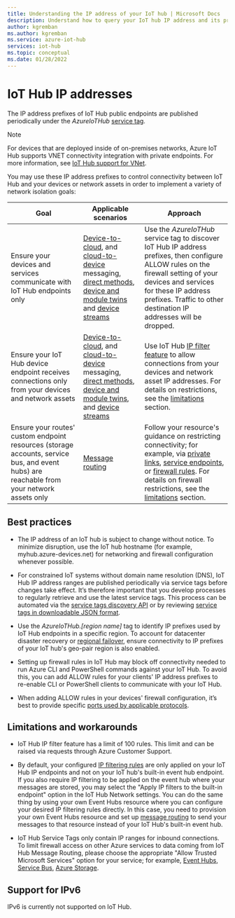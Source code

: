 ```yaml
---
title: Understanding the IP address of your IoT hub | Microsoft Docs
description: Understand how to query your IoT hub IP address and its properties. The IP address of your IoT hub can change during certain scenarios such as disaster recovery or regional failover.
author: kgremban
ms.author: kgremban
ms.service: azure-iot-hub
services: iot-hub
ms.topic: conceptual
ms.date: 01/28/2022
---
```



# IoT Hub IP addresses

The IP address prefixes of IoT Hub public endpoints are published periodically under the _AzureIoTHub_ [service tag](../virtual-network/service-tags-overview.md).

> [!NOTE]
> For devices that are deployed inside of on-premises networks, Azure IoT Hub supports VNET connectivity integration with private endpoints. For more information, see [IoT Hub support for VNet](./virtual-network-support.md).

You may use these IP address prefixes to control connectivity between IoT Hub and your devices or network assets in order to implement a variety of network isolation goals:

| Goal | Applicable scenarios | Approach |
|------|-----------|----------|
| Ensure your devices and services communicate with IoT Hub endpoints only | [Device-to-cloud](./iot-hub-devguide-messaging.md), and [cloud-to-device](./iot-hub-devguide-messages-c2d.md) messaging, [direct methods](./iot-hub-devguide-direct-methods.md), [device and module twins](./iot-hub-devguide-device-twins.md) and [device streams](./iot-hub-device-streams-overview.md) | Use the _AzureIoTHub_ service tag to discover IoT Hub IP address prefixes, then configure ALLOW rules on the firewall setting of your devices and services for these IP address prefixes. Traffic to other destination IP addresses will be dropped. |
| Ensure your IoT Hub device endpoint receives connections only from your devices and network assets | [Device-to-cloud](./iot-hub-devguide-messaging.md), and [cloud-to-device](./iot-hub-devguide-messages-c2d.md) messaging, [direct methods](./iot-hub-devguide-direct-methods.md), [device and module twins](./iot-hub-devguide-device-twins.md), and [device streams](./iot-hub-device-streams-overview.md) | Use IoT Hub [IP filter feature](iot-hub-ip-filtering.md) to allow connections from your devices and network asset IP addresses. For details on restrictions, see the [limitations](#limitations-and-workarounds) section. |
| Ensure your routes' custom endpoint resources (storage accounts, service bus, and event hubs) are reachable from your network assets only | [Message routing](./iot-hub-devguide-messages-d2c.md) | Follow your resource's guidance on restricting connectivity; for example, via [private links](../private-link/private-endpoint-overview.md), [service endpoints](../virtual-network/virtual-network-service-endpoints-overview.md), or [firewall rules](../event-hubs/event-hubs-ip-filtering.md#trusted-microsoft-services). For details on firewall restrictions, see the [limitations](#limitations-and-workarounds) section. |

## Best practices

* The IP address of an IoT hub is subject to change without notice. To minimize disruption, use the IoT hub hostname (for example, myhub.azure-devices.net) for networking and firewall configuration whenever possible.

* For constrained IoT systems without domain name resolution (DNS), IoT Hub IP address ranges are published periodically via service tags before changes take effect. It’s therefore important that you develop processes to regularly retrieve and use the latest service tags. This process can be automated via the [service tags discovery API](../virtual-network/service-tags-overview.md#service-tags-on-premises) or by reviewing [service tags in downloadable JSON format](../virtual-network/service-tags-overview.md#discover-service-tags-by-using-downloadable-json-files).

* Use the _AzureIoTHub.[region name]_ tag to identify IP prefixes used by IoT Hub endpoints in a specific region. To account for datacenter disaster recovery or [regional failover](iot-hub-ha-dr.md), ensure connectivity to IP prefixes of your IoT hub's geo-pair region is also enabled.

* Setting up firewall rules in IoT Hub may block off connectivity needed to run Azure CLI and PowerShell commands against your IoT Hub. To avoid this, you can add ALLOW rules for your clients' IP address prefixes to re-enable CLI or PowerShell clients to communicate with your IoT Hub.

* When adding ALLOW rules in your devices' firewall configuration, it’s best to provide specific [ports used by applicable protocols](./iot-hub-devguide-protocols.md#port-numbers).

## Limitations and workarounds

* IoT Hub IP filter feature has a limit of 100 rules. This limit and can be raised via requests through Azure Customer Support.

* By default, your configured [IP filtering rules](iot-hub-ip-filtering.md) are only applied on your IoT Hub IP endpoints and not on your IoT hub's built-in event hub endpoint. If you also require IP filtering to be applied on the event hub where your messages are stored, you may select the "Apply IP filters to the built-in endpoint" option in the IoT Hub Network settings. You can do the same thing by using your own Event Hubs resource where you can configure your desired IP filtering rules directly. In this case, you need to provision your own Event Hubs resource and set up [message routing](./iot-hub-devguide-messages-d2c.md) to send your messages to that resource instead of your IoT Hub's built-in event hub.

* IoT Hub Service Tags only contain IP ranges for inbound connections. To limit firewall access on other Azure services to data coming from IoT Hub Message Routing, please choose the appropriate "Allow Trusted Microsoft Services" option for your service; for example, [Event Hubs](../event-hubs/event-hubs-ip-filtering.md#trusted-microsoft-services), [Service Bus](..//service-bus-messaging/service-bus-service-endpoints.md#trusted-microsoft-services), [Azure Storage](../storage/common/storage-network-security.md#grant-access-to-trusted-azure-services).

## Support for IPv6

IPv6 is currently not supported on IoT Hub.
